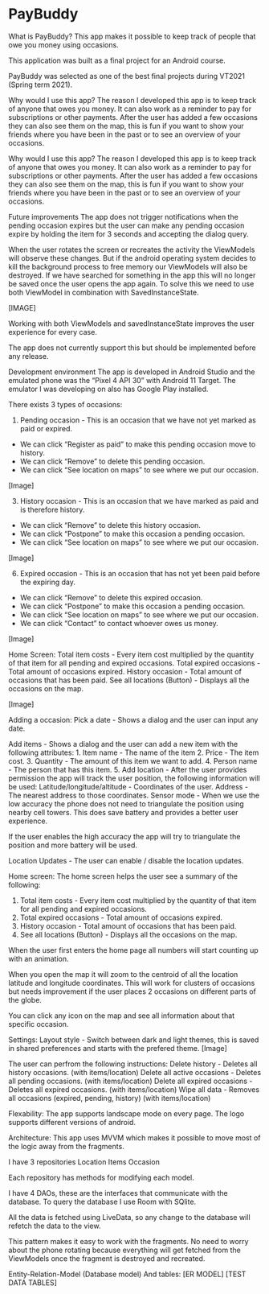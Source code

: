 # PayBuddy

What is PayBuddy?
This app makes it possible to keep track of people that owe you money using
occasions. 

This application was built as a final project for an Android course.

PayBuddy was selected as one of the best final projects during VT2021 (Spring term 2021).

Why would I use this app?
The reason I developed this app is to keep track of anyone that owes you money. It
can also work as a reminder to pay for subscriptions or other payments. After the
user has added a few occasions they can also see them on the map, this is fun if you
want to show your friends where you have been in the past or to see an overview of
your occasions.

Why would I use this app?
The reason I developed this app is to keep track of anyone that owes you money. It
can also work as a reminder to pay for subscriptions or other payments. After the
user has added a few occasions they can also see them on the map, this is fun if you
want to show your friends where you have been in the past or to see an overview of
your occasions.

Future improvements
The app does not trigger notifications when the pending occasion expires but the user can make any pending occasion expire by holding the item for 3 seconds and accepting the dialog query.

When the user rotates the screen or recreates the activity the ViewModels will observe these changes. But if the android operating system decides to kill the background process to free memory our ViewModels will also be destroyed. If we have searched for something in the app this will no longer be saved once the user opens the app again. To solve this we need to use both ViewModel in combination with SavedInstanceState.

[IMAGE]

Working with both ViewModels and savedInstanceState improves the user experience for every case.

The app does not currently support this but should be implemented before any release.

Development environment
The app is developed in Android Studio and the emulated phone was the “Pixel 4 API 30” with Android 11 Target. The emulator I was developing on also has Google Play installed.

There exists 3 types of occasions:
1. Pending occasion - This is an occasion that we have not yet marked as paid or expired. 
- We can click “Register as paid” to make this pending occasion move to history. 
- We can click “Remove” to delete this pending occasion.
- We can click “See location on maps” to see where we put our occasion.

[Image]

3. History occasion - This is an occasion that we have marked as paid and is therefore history.
- We can click “Remove” to delete this history occasion.
- We can click “Postpone” to make this occasion a pending occasion.
- We can click “See location on maps” to see where we put our occasion.

[Image]

6. Expired occasion - This is an occasion that has not yet been paid before the expiring day.
- We can click “Remove” to delete this expired occasion.
- We can click “Postpone” to make this occasion a pending occasion.
- We can click “See location on maps” to see where we put our occasion.
- We can click “Contact” to contact whoever owes us money.

[Image]

Home Screen:
Total item costs - Every item cost multiplied by the quantity of that item for all pending and expired occasions.
Total expired occasions - Total amount of occasions expired.
History occasion - Total amount of occasions that has been paid.
See all locations (Button) - Displays all the occasions on the map.

[Image]

Adding a occasion:
Pick a date - Shows a dialog and the user can input any date.

Add items - Shows a dialog and the user can add a new item with the following attributes:
            1. Item name -  The name of the item
            2. Price - The item cost.
            3. Quantity - The amount of this item we want to add.
            4. Person name - The person that has this item.
            5. 
Add location - After the user provides permission the app will track the user position, the following information will be used:
Latitude/longitude/altitude - Coordinates of the user.
Address - The nearest address to those coordinates.
Sensor mode - When we use the low accuracy the phone does not need to triangulate the position using nearby cell towers. This does save battery and provides a better user experience.

If the user enables the high accuracy the app will try to triangulate the position and more battery will be used.

Location Updates - The user can enable / disable the location updates.

Home screen:
The home screen helps the user see a summary of the following:
1. Total item costs - Every item cost multiplied by the quantity of that item for all pending and expired occasions.
2. Total expired occasions - Total amount of occasions expired.
3. History occasion - Total amount of occasions that has been paid.
4. See all locations (Button) - Displays all the occasions on the map.

When the user first enters the home page all numbers will start counting up with an animation. 

When you open the map it will zoom to the centroid of all the location latitude and longitude coordinates. This will work for clusters of occasions but needs improvement if the user places 2 occasions on different parts of the globe.

You can click any icon on the map and see all information about that specific occasion.

Settings:
Layout style - Switch between dark and light themes, this is saved in shared preferences and starts with the prefered theme.
[Image]

The user can perfrom the following instructions:
Delete history - Deletes all history occasions. (with items/location)
Delete all active occasions - Deletes all pending occasions. (with items/location)
Delete all expired occasions - Deletes all expired occasions. (with items/location)
Wipe all data - Removes all occasions (expired, pending, history) (with items/location)

Flexability:
The app supports landscape mode on every page.
The logo supports different versions of android.

Architecture:
This app uses MVVM which makes it possible to move most of the logic away from the fragments. 

I have 3 repositories
Location
Items 
Occasion 

Each repository has methods for modifying each model.

I have 4 DAOs, these are the interfaces that communicate with the database. To query the database I use Room with SQlite.

All the data is fetched using LiveData, so any change to the database will refetch the data to the view.

This pattern makes it easy to work with the fragments. No need to worry about the phone rotating because everything will get fetched from the ViewModels once the fragment is destroyed and recreated.

Entity-Relation-Model (Database model) And tables:
[ER MODEL]
[TEST DATA TABLES]
